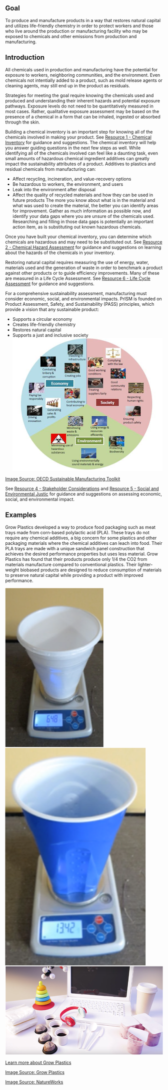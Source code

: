 ## Goal

To produce and manufacture products in a way that restores natural capital and utilizes life-friendly chemistry in order to protect workers and those who live around the production or manufacturing facility who may be exposed to chemicals and other emissions from production and manufacturing.

## Introduction

All chemicals used in production and manufacturing have the potential for exposure to workers, neighboring communities, and the environment. Even chemicals not intentially added to a product, such as mold release agents or cleaning agents, may still end up in the product as residuals.

Strategies for meeting the goal require knowing the chemicals used and produced and understanding their inherent hazards and potential exposure pathways. Exposure levels do not need to be quantitatively measured in most cases. Rather, qualitative exposure assessment may be based on the presence of a chemical in a form that can be inhaled, ingested or absorbed through the skin.

Building a chemical inventory is an important step for knowing all of the chemicals involved in making your product. See [Resource 1 - Chemical Inventory](https://github.com/NorthwestGreenChemistry/PrISM/blob/develop/app/content/resource1-chemical-inventory.md) for guidance and suggestions. The chemical inventory will help you answer guiding questions in the next few steps as well. While identifying all of the chemicals involved can feel like a daunting task, even small amounts of hazardous chemical ingredient additives can greatly impact the sustainability attributes of a product. Additives to plastics and residual chemicals from manufacturing can:
* Affect recycling, incineration, and value-recovery options
* Be hazardous to workers, the environment, and users
* Leak into the environment after disposal
* Affect the quality of recycled materials and how they can be used in future products
The more you know about what is in the material and what was used to create the material, the better you can identify areas for improvement. Gather as much information as possible now, and identify your data gaps where you are unsure of the chemicals used. Researching and filling in those data gaps is potentially an important action item, as is substituting out known hazardous chemicals. 

Once you have built your chemical inventory, you can determine which chemicals are hazardous and may need to be substituted out. See [Resource 2 - Chemical Hazard Assessment](https://github.com/NorthwestGreenChemistry/PrISM/blob/develop/app/content/resource2-chemical-hazard-assessment.md) for guidance and suggestions on learning about the hazards of the chemicals in your inventory.

Restoring natural capital requires measuring the use of energy, water, materials used and the generation of waste in order to benchmark a product against other products or to guide efficiency improvements. Many of these are measured in a Life Cycle Assessment. See [Resource 6 - Life Cycle Assessment](https://github.com/NorthwestGreenChemistry/PrISM/blob/develop/app/content/resource6-life-cycle-assessment.md) for guidance and suggestions.

For a comprehensive sustainability assessment, manufacturing must consider economic, social, and environmental impacts. PrISM is founded on Product Assessment, Safety, and Sustainability (PASS) principles, which provide a vision that any sustainable product:
* Supports a circular economy
* Creates life-friendly chemistry
* Restores natural capital
* Supports a just and inclusive society
![](https://raw.githubusercontent.com/NorthwestGreenChemistry/PrISM/develop/app/assets/3-production/OECDtoolkit.jpg)

[Image Source: OECD Sustainable Manufacturing Toolkit](https://www.oecd.org/innovation/green/toolkit/aboutsustainablemanufacturingandthetoolkit.htm)

See [Resource 4 - Stakeholder Considerations](https://github.com/NorthwestGreenChemistry/PrISM/blob/develop/app/content/resource4-stakeholder-considerations-and-social-impacts.md#stakeholder-assessment) and [Resource 5 - Social and Environmental Justic](https://github.com/NorthwestGreenChemistry/PrISM/blob/develop/app/content/resource5-social-and-env-justice.md) for guidance and suggestions on assessing economic, social, and environmental impact.

## Examples

Grow Plastics developed a way to produce food packaging such as meat trays made from corn-based polylactic acid (PLA). These trays do not require any chemical additives, a big concern for some plastics and other packaging materials where the chemical additives can leach into food. Their PLA trays are made with a unique sandwich panel construction that achieves the desired performance properties but uses less material. Grow Plastics has found that their products produce only 1/4 the CO2 from materials manufacture compared to conventional plastics. Their lighter-weight biobased products are designed to reduce consumption of materials to preserve natural capital while providing a product with improved performance.

![](https://raw.githubusercontent.com/NorthwestGreenChemistry/PrISM/develop/app/assets/3-production/styrofoam-cup.png)
![](https://raw.githubusercontent.com/NorthwestGreenChemistry/PrISM/develop/app/assets/3-production/blue-plastic-cup.png)
![](https://raw.githubusercontent.com/NorthwestGreenChemistry/PrISM/develop/app/assets/3-production/natureworks-laptop.png)

[Learn more about Grow Plastics](http://growplastics.com/)

[Image Source: Grow Plastics](http://growplastics.com/technology.html)

[Image Source: NatureWorks](https://www.natureworksllc.com/What-is-Ingeo/How-Ingeo-is-Made)
